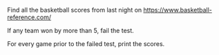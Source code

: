 Find all the basketball scores from last night on https://www.basketball-reference.com/

If any team won by more than 5, fail the test.  

For every game prior to the failed test, print the scores.